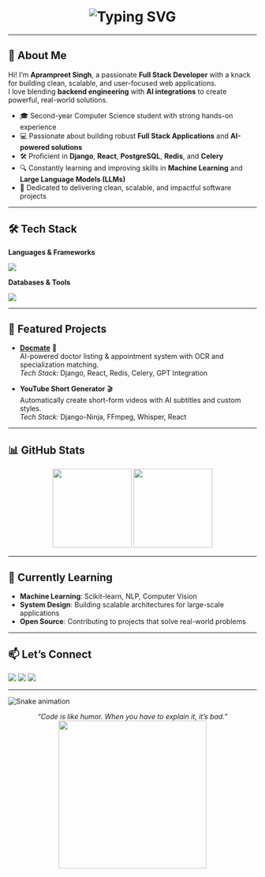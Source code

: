 <!-- Profile README -->

<!-- Animated Typing Intro -->
<h1 align="center">
  <img src="https://readme-typing-svg.herokuapp.com?font=Fira+Code&size=30&duration=3500&pause=1000&color=00C4FF&width=800&center=true&vCenter=true&lines=Hey+there%2C+I'm+Aprampreet+Singh!;Full+Stack+Developer+%26+AI+Enthusiast;Crafting+Smart+and+Scalable+Solutions;Open+Source+Contributor+🚀" alt="Typing SVG" />
</h1>

---

## 🚀 About Me  

Hi! I’m **Aprampreet Singh**, a passionate **Full Stack Developer** with a knack for building clean, scalable, and user-focused web applications.  
I love blending **backend engineering** with **AI integrations** to create powerful, real-world solutions.  

- 🎓 Second-year Computer Science student with strong hands-on experience  
- 💻 Passionate about building robust **Full Stack Applications** and **AI-powered solutions**  
- 🛠 Proficient in **Django**, **React**, **PostgreSQL**, **Redis**, and **Celery**  
- 🔍 Constantly learning and improving skills in **Machine Learning** and **Large Language Models (LLMs)**  
- 🚀 Dedicated to delivering clean, scalable, and impactful software projects  

---

## 🛠 Tech Stack  

**Languages & Frameworks**  
<p align="left">
  <img src="https://skillicons.dev/icons?i=python,django,react,js,tailwind,fastapi" />
</p>

**Databases & Tools**  
<p align="left">
  <img src="https://skillicons.dev/icons?i=postgresql,redis,docker,linux,git,github,html,css" />
</p>

---

## 📌 Featured Projects  

- **[Docmate](https://github.com/Aprampreet/docmate)** 🏥  
  AI-powered doctor listing & appointment system with OCR and specialization matching.  
  _Tech Stack:_ Django, React, Redis, Celery, GPT Integration  

- **YouTube Short Generator** 🎬  
  Automatically create short-form videos with AI subtitles and custom styles.  
  _Tech Stack:_ Django-Ninja, FFmpeg, Whisper, React  

---

## 📊 GitHub Stats  

<p align="center">
  <img src="https://github-readme-stats.vercel.app/api?username=Aprampreet&show_icons=true&theme=tokyonight&hide_border=true" height="160" />
  <img src="https://github-readme-streak-stats.herokuapp.com?user=Aprampreet&theme=tokyonight&hide_border=true" height="160" />
</p>

---

## 🌱 Currently Learning  

- **Machine Learning**: Scikit-learn, NLP, Computer Vision  
- **System Design**: Building scalable architectures for large-scale applications  
- **Open Source**: Contributing to projects that solve real-world problems  

---

## 📫 Let’s Connect  

<p align="left">
  <a href="https://aprampreet-portfolio.vercel.app/" target="_blank"><img src="https://img.shields.io/badge/Portfolio-%23000000.svg?&style=for-the-badge&logo=vercel&logoColor=white" /></a>
  <a href="https://linkedin.com/in/Aprampreet" target="_blank"><img src="https://img.shields.io/badge/LinkedIn-%230077B5.svg?&style=for-the-badge&logo=linkedin&logoColor=white" /></a>
  <a href="mailto:aprampreet8@gmail.com"><img src="https://img.shields.io/badge/Email-D14836?style=for-the-badge&logo=gmail&logoColor=white" /></a>
</p>

---

<!-- Snake Animation -->
![Snake animation](https://github.com/Aprampreet/Aprampreet/blob/output/github-contribution-grid-snake.svg)

<div align="center">
  <i>“Code is like humor. When you have to explain it, it’s bad.”</i>
  <br>
  <img src="https://media.giphy.com/media/L1R1tvI9svkIWwpVYr/giphy.gif" width="300"/>
</div>
